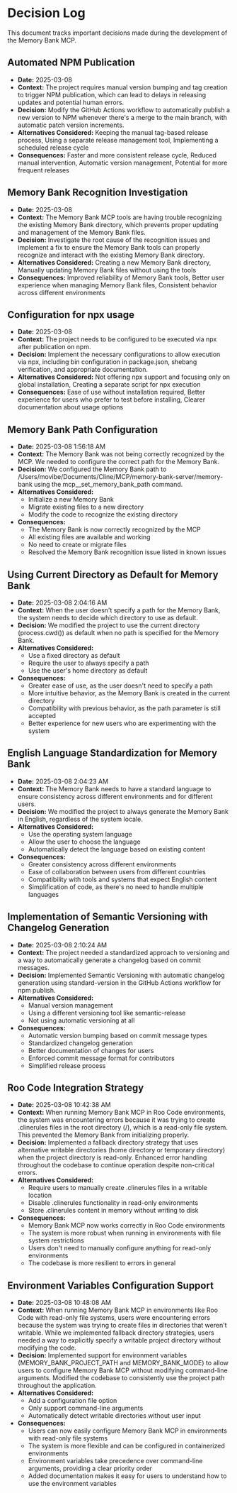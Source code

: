 # Decision Log

This document tracks important decisions made during the development of the Memory Bank MCP.

## Automated NPM Publication

- **Date:** 2025-03-08
- **Context:** The project requires manual version bumping and tag creation to trigger NPM publication, which can lead to delays in releasing updates and potential human errors.
- **Decision:** Modify the GitHub Actions workflow to automatically publish a new version to NPM whenever there's a merge to the main branch, with automatic patch version increments.
- **Alternatives Considered:** Keeping the manual tag-based release process, Using a separate release management tool, Implementing a scheduled release cycle
- **Consequences:** Faster and more consistent release cycle, Reduced manual intervention, Automatic version management, Potential for more frequent releases

## Memory Bank Recognition Investigation

- **Date:** 2025-03-08
- **Context:** The Memory Bank MCP tools are having trouble recognizing the existing Memory Bank directory, which prevents proper updating and management of the Memory Bank files.
- **Decision:** Investigate the root cause of the recognition issues and implement a fix to ensure the Memory Bank tools can properly recognize and interact with the existing Memory Bank directory.
- **Alternatives Considered:** Creating a new Memory Bank directory, Manually updating Memory Bank files without using the tools
- **Consequences:** Improved reliability of Memory Bank tools, Better user experience when managing Memory Bank files, Consistent behavior across different environments

## Configuration for npx usage

- **Date:** 2025-03-08
- **Context:** The project needs to be configured to be executed via npx after publication on npm.
- **Decision:** Implement the necessary configurations to allow execution via npx, including bin configuration in package.json, shebang verification, and appropriate documentation.
- **Alternatives Considered:** Not offering npx support and focusing only on global installation, Creating a separate script for npx execution
- **Consequences:** Ease of use without installation required, Better experience for users who prefer to test before installing, Clearer documentation about usage options

## Memory Bank Path Configuration

- **Date:** 2025-03-08 1:56:18 AM
- **Context:** The Memory Bank was not being correctly recognized by the MCP. We needed to configure the correct path for the Memory Bank.
- **Decision:** We configured the Memory Bank path to /Users/movibe/Documents/Cline/MCP/memory-bank-server/memory-bank using the mcp\_\_set_memory_bank_path command.
- **Alternatives Considered:**
  - Initialize a new Memory Bank
  - Migrate existing files to a new directory
  - Modify the code to recognize the existing directory
- **Consequences:**
  - The Memory Bank is now correctly recognized by the MCP
  - All existing files are available and working
  - No need to create or migrate files
  - Resolved the Memory Bank recognition issue listed in known issues

## Using Current Directory as Default for Memory Bank

- **Date:** 2025-03-08 2:04:16 AM
- **Context:** When the user doesn't specify a path for the Memory Bank, the system needs to decide which directory to use as default.
- **Decision:** We modified the project to use the current directory (process.cwd()) as default when no path is specified for the Memory Bank.
- **Alternatives Considered:**
  - Use a fixed directory as default
  - Require the user to always specify a path
  - Use the user's home directory as default
- **Consequences:**
  - Greater ease of use, as the user doesn't need to specify a path
  - More intuitive behavior, as the Memory Bank is created in the current directory
  - Compatibility with previous behavior, as the path parameter is still accepted
  - Better experience for new users who are experimenting with the system

## English Language Standardization for Memory Bank

- **Date:** 2025-03-08 2:04:23 AM
- **Context:** The Memory Bank needs to have a standard language to ensure consistency across different environments and for different users.
- **Decision:** We modified the project to always generate the Memory Bank in English, regardless of the system locale.
- **Alternatives Considered:**
  - Use the operating system language
  - Allow the user to choose the language
  - Automatically detect the language based on existing content
- **Consequences:**
  - Greater consistency across different environments
  - Ease of collaboration between users from different countries
  - Compatibility with tools and systems that expect English content
  - Simplification of code, as there's no need to handle multiple languages

## Implementation of Semantic Versioning with Changelog Generation

- **Date:** 2025-03-08 2:10:24 AM
- **Context:** The project needed a standardized approach to versioning and a way to automatically generate a changelog based on commit messages.
- **Decision:** Implemented Semantic Versioning with automatic changelog generation using standard-version in the GitHub Actions workflow for npm publish.
- **Alternatives Considered:**
  - Manual version management
  - Using a different versioning tool like semantic-release
  - Not using automatic versioning at all
- **Consequences:**
  - Automatic version bumping based on commit message types
  - Standardized changelog generation
  - Better documentation of changes for users
  - Enforced commit message format for contributors
  - Simplified release process

## Roo Code Integration Strategy
- **Date:** 2025-03-08 10:42:38 AM
- **Context:** When running Memory Bank MCP in Roo Code environments, the system was encountering errors because it was trying to create .clinerules files in the root directory (/), which is a read-only file system. This prevented the Memory Bank from initializing properly.
- **Decision:** Implemented a fallback directory strategy that uses alternative writable directories (home directory or temporary directory) when the project directory is read-only. Enhanced error handling throughout the codebase to continue operation despite non-critical errors.
- **Alternatives Considered:** 
  - Require users to manually create .clinerules files in a writable location
  - Disable .clinerules functionality in read-only environments
  - Store .clinerules content in memory without writing to disk
- **Consequences:** 
  - Memory Bank MCP now works correctly in Roo Code environments
  - The system is more robust when running in environments with file system restrictions
  - Users don't need to manually configure anything for read-only environments
  - The codebase is more resilient to errors in general

## Environment Variables Configuration Support
- **Date:** 2025-03-08 10:48:08 AM
- **Context:** When running Memory Bank MCP in environments like Roo Code with read-only file systems, users were encountering errors because the system was trying to create files in directories that weren't writable. While we implemented fallback directory strategies, users needed a way to explicitly specify a writable project directory without modifying the code.
- **Decision:** Implemented support for environment variables (MEMORY_BANK_PROJECT_PATH and MEMORY_BANK_MODE) to allow users to configure Memory Bank MCP without modifying command-line arguments. Modified the codebase to consistently use the project path throughout the application.
- **Alternatives Considered:** 
  - Add a configuration file option
  - Only support command-line arguments
  - Automatically detect writable directories without user input
- **Consequences:** 
  - Users can now easily configure Memory Bank MCP in environments with read-only file systems
  - The system is more flexible and can be configured in containerized environments
  - Environment variables take precedence over command-line arguments, providing a clear priority order
  - Added documentation makes it easy for users to understand how to use the environment variables
